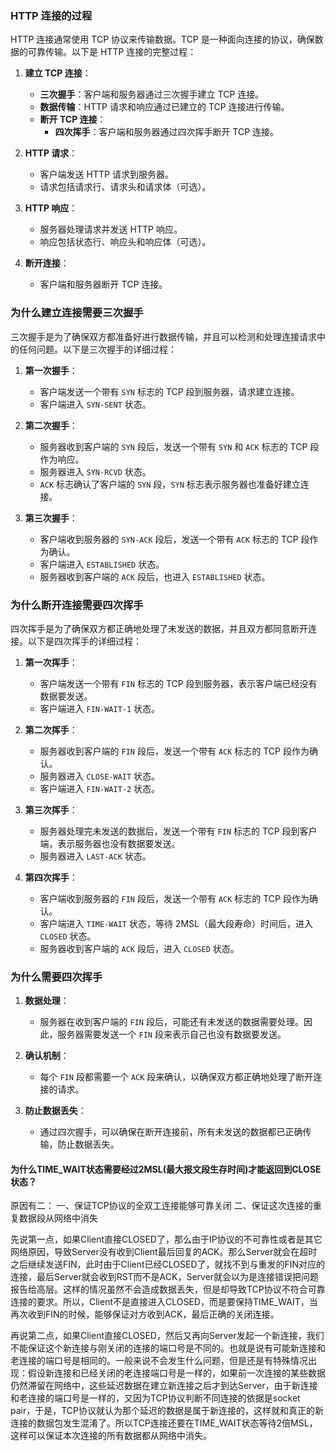 ### HTTP 连接的过程

HTTP 连接通常使用 TCP 协议来传输数据。TCP 是一种面向连接的协议，确保数据的可靠传输。以下是 HTTP 连接的完整过程：

1. **建立 TCP 连接**：
   - **三次握手**：客户端和服务器通过三次握手建立 TCP 连接。
   - **数据传输**：HTTP 请求和响应通过已建立的 TCP 连接进行传输。
   - **断开 TCP 连接**：
     - **四次挥手**：客户端和服务器通过四次挥手断开 TCP 连接。

2. **HTTP 请求**：
   - 客户端发送 HTTP 请求到服务器。
   - 请求包括请求行、请求头和请求体（可选）。

3. **HTTP 响应**：
   - 服务器处理请求并发送 HTTP 响应。
   - 响应包括状态行、响应头和响应体（可选）。

4. **断开连接**：
   - 客户端和服务器断开 TCP 连接。

### 为什么建立连接需要三次握手

三次握手是为了确保双方都准备好进行数据传输，并且可以检测和处理连接请求中的任何问题。以下是三次握手的详细过程：

1. **第一次握手**：
   - 客户端发送一个带有 `SYN` 标志的 TCP 段到服务器，请求建立连接。
   - 客户端进入 `SYN-SENT` 状态。

2. **第二次握手**：
   - 服务器收到客户端的 `SYN` 段后，发送一个带有 `SYN` 和 `ACK` 标志的 TCP 段作为响应。
   - 服务器进入 `SYN-RCVD` 状态。
   - `ACK` 标志确认了客户端的 `SYN` 段，`SYN` 标志表示服务器也准备好建立连接。

3. **第三次握手**：
   - 客户端收到服务器的 `SYN-ACK` 段后，发送一个带有 `ACK` 标志的 TCP 段作为确认。
   - 客户端进入 `ESTABLISHED` 状态。
   - 服务器收到客户端的 `ACK` 段后，也进入 `ESTABLISHED` 状态。

### 为什么断开连接需要四次挥手

四次挥手是为了确保双方都正确地处理了未发送的数据，并且双方都同意断开连接。以下是四次挥手的详细过程：

1. **第一次挥手**：
   - 客户端发送一个带有 `FIN` 标志的 TCP 段到服务器，表示客户端已经没有数据要发送。
   - 客户端进入 `FIN-WAIT-1` 状态。

2. **第二次挥手**：
   - 服务器收到客户端的 `FIN` 段后，发送一个带有 `ACK` 标志的 TCP 段作为确认。
   - 服务器进入 `CLOSE-WAIT` 状态。
   - 客户端进入 `FIN-WAIT-2` 状态。

3. **第三次挥手**：
   - 服务器处理完未发送的数据后，发送一个带有 `FIN` 标志的 TCP 段到客户端，表示服务器也没有数据要发送。
   - 服务器进入 `LAST-ACK` 状态。

4. **第四次挥手**：
   - 客户端收到服务器的 `FIN` 段后，发送一个带有 `ACK` 标志的 TCP 段作为确认。
   - 客户端进入 `TIME-WAIT` 状态，等待 2MSL（最大段寿命）时间后，进入 `CLOSED` 状态。
   - 服务器收到客户端的 `ACK` 段后，进入 `CLOSED` 状态。

### 为什么需要四次挥手

1. **数据处理**：
   - 服务器在收到客户端的 `FIN` 段后，可能还有未发送的数据需要处理。因此，服务器需要发送一个 `FIN` 段来表示自己也没有数据要发送。

2. **确认机制**：
   - 每个 `FIN` 段都需要一个 `ACK` 段来确认，以确保双方都正确地处理了断开连接的请求。

3. **防止数据丢失**：
   - 通过四次握手，可以确保在断开连接前，所有未发送的数据都已正确传输，防止数据丢失。

#### 为什么TIME_WAIT状态需要经过2MSL(最大报文段生存时间)才能返回到CLOSE状态？

原因有二：
一、保证TCP协议的全双工连接能够可靠关闭
二、保证这次连接的重复数据段从网络中消失

先说第一点，如果Client直接CLOSED了，那么由于IP协议的不可靠性或者是其它网络原因，导致Server没有收到Client最后回复的ACK。那么Server就会在超时之后继续发送FIN，此时由于Client已经CLOSED了，就找不到与重发的FIN对应的连接，最后Server就会收到RST而不是ACK，Server就会以为是连接错误把问题报告给高层。这样的情况虽然不会造成数据丢失，但是却导致TCP协议不符合可靠连接的要求。所以，Client不是直接进入CLOSED，而是要保持TIME_WAIT，当再次收到FIN的时候，能够保证对方收到ACK，最后正确的关闭连接。

再说第二点，如果Client直接CLOSED，然后又再向Server发起一个新连接，我们不能保证这个新连接与刚关闭的连接的端口号是不同的。也就是说有可能新连接和老连接的端口号是相同的。一般来说不会发生什么问题，但是还是有特殊情况出现：假设新连接和已经关闭的老连接端口号是一样的，如果前一次连接的某些数据仍然滞留在网络中，这些延迟数据在建立新连接之后才到达Server，由于新连接和老连接的端口号是一样的，又因为TCP协议判断不同连接的依据是socket pair，于是，TCP协议就认为那个延迟的数据是属于新连接的，这样就和真正的新连接的数据包发生混淆了。所以TCP连接还要在TIME_WAIT状态等待2倍MSL，这样可以保证本次连接的所有数据都从网络中消失。
